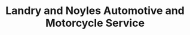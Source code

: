 ---
title: "Landry and Noyles Automotive and Motorcycle Service"
url: /windham/landry-and-noyles-automotive-and-motorcycle-service/
shop: motorcycle
---